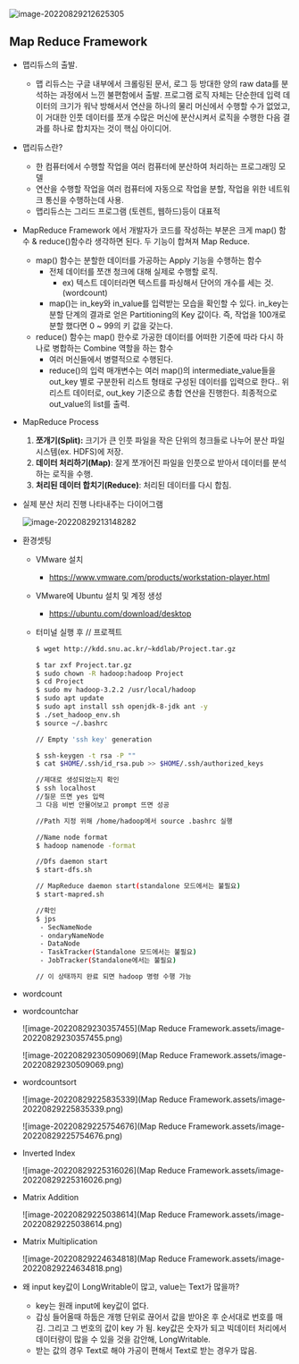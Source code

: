 ![image-20220829212625305](C:\Users\jkiml\AppData\Roaming\Typora\typora-user-images\image-20220829212625305.png)

## Map Reduce Framework

- 맵리듀스의 출발.
  - 맵 리듀스는 구글 내부에서 크롤링된 문서, 로그 등 방대한 양의 raw data를 분석하는 과정에서 느낀 불편함에서 출발. 프로그램 로직 자체는 단순한데 입력 데이터의 크기가 워낙 방해서서 연산을 하나의 물리 머신에서 수행할 수가 없었고, 이 거대한 인풋 데이터를 쪼개 수많은 머신에 분산시켜서 로직을 수행한 다음 결과를 하나로 합치자는 것이 핵심 아이디어.

- 맵리듀스란?
  - 한 컴퓨터에서 수행할 작업을 여러 컴퓨터에 분산하여 처리하는 프로그래밍 모델
  - 연산을 수행할 작업을 여러 컴퓨터에 자동으로 작업을 분할, 작업을 위한 네트워크 통신을 수행하는데 사용.
  - 맵리듀스는 그리드 프로그램 (토렌트, 웹하드)등이 대표적
- MapReduce Framework 에서 개발자가 코드를 작성하는 부분은 크게 map() 함수 & reduce()함수라 생각하면 된다. 두 기능이 합쳐져 Map Reduce.
  - map() 함수는 분할한 데이터를 가공하는 Apply 기능을 수행하는 함수
    - 전체 데이터를 쪼갠 청크에 대해 실제로 수행할 로직. 
      - ex) 텍스트 데이터라면 텍스트를 파싱해서 단어의 개수를 세는 것. (wordcount)
    - map()는 in_key와 in_value를 입력받는 모습을 확인할 수 있다. in_key는 분할 단계의 결과로 얻은 Partitioning의 Key 값이다. 즉, 작업을 100개로 분할 했다면 0 ~ 99의 키 값을 갖는다.
  - reduce() 함수는 map() 한수로 가공한 데이터를 어떠한 기준에 따라 다시 하나로 병합하는 Combine 역할을 하는 함수
    - 여러 머신들에서 병렬적으로 수행된다.
    - reduce()의 입력 매개변수는 여러 map()의 intermediate_value들을 out_key 별로 구분한뒤 리스트 형태로 구성된 데이터를 입력으로 한다.. 위 리스트 데이터로, out_key 기준으로 총합 연산을 진행한다. 최종적으로 out_value의 list를 출력.

- MapReduce Process

  1. **쪼개기(Split):** 크기가 큰 인풋 파일을 작은 단위의 청크들로 나누어 분산 파일 시스템(ex. HDFS)에 저장.
  2. **데이터 처리하기(Map)**: 잘게 쪼개어진 파일을 인풋으로 받아서 데이터를 분석하는 로직을 수행.
  3. **처리된 데이터 합치기(Reduce)**: 처리된 데이터를 다시 합침.

- 실제 분산 처리 진행 나타내주는 다이어그램

  ![image-20220829213148282](C:\Users\jkiml\AppData\Roaming\Typora\typora-user-images\image-20220829213148282.png)



- 환경셋팅

  - VMware 설치
    - https://www.vmware.com/products/workstation-player.html

  - VMware에 Ubuntu 설치 및 계정 생성

    - https://ubuntu.com/download/desktop

  - 터미널 실행 후 // 프로젝트 

    ```bash
    $ wget http://kdd.snu.ac.kr/~kddlab/Project.tar.gz
    
    $ tar zxf Project.tar.gz
    $ sudo chown -R hadoop:hadoop Project
    $ cd Project
    $ sudo mv hadoop-3.2.2 /usr/local/hadoop
    $ sudo apt update
    $ sudo apt install ssh openjdk-8-jdk ant -y
    $ ./set_hadoop_env.sh
    $ source ~/.bashrc
    
    // Empty 'ssh key' generation
    
    $ ssh-keygen -t rsa -P ""
    $ cat $HOME/.ssh/id_rsa.pub >> $HOME/.ssh/authorized_keys
    
    //제대로 생성되었는지 확인
    $ ssh localhost
    //질문 뜨면 yes 입력
    그 다음 비번 안물어보고 prompt 뜨면 성공
    
    //Path 지정 위해 /home/hadoop에서 source .bashrc 실행
    
    //Name node format
    $ hadoop namenode -format
    
    //Dfs daemon start
    $ start-dfs.sh
    
    // MapReduce daemon start(standalone 모드에서는 불필요)
    $ start-mapred.sh
    
    //확인
    $ jps
     - SecNameNode
     - ondaryNameNode
     - DataNode
     - TaskTracker(Standalone 모드에서는 불필요)
     - JobTracker(Standalone에서는 불필요)
    
    // 이 상태까지 완료 되면 hadoop 명령 수행 가능
    ```

- wordcount

- wordcountchar

  ![image-20220829230357455](Map Reduce Framework.assets/image-20220829230357455.png)

  ![image-20220829230509069](Map Reduce Framework.assets/image-20220829230509069.png)

- wordcountsort

  ![image-20220829225835339](Map Reduce Framework.assets/image-20220829225835339.png)

  ![image-20220829225754676](Map Reduce Framework.assets/image-20220829225754676.png)

- Inverted Index

  ![image-20220829225316026](Map Reduce Framework.assets/image-20220829225316026.png)

- Matrix Addition

  ![image-20220829225038614](Map Reduce Framework.assets/image-20220829225038614.png)

- Matrix Multiplication

  ![image-20220829224634818](Map Reduce Framework.assets/image-20220829224634818.png)



- 왜 input key값이 LongWritable이 많고, value는 Text가 많을까?
  - key는 원래 input에 key값이 없다.
  - 갑싱 들어올때 하둡은 개행 단위로 끊어서 값을 받아온 후 순서대로 번호를 매김. 그리고 그 번호의 값이 key 가 됨. key값은 숫자가 되고 빅데이터 처리에서 데이터량이 많을 수 있을 것을 감안해, LongWritable.
  - 받는 값의 경우 Text로 해야 가공이 편해서 Text로 받는 경우가 많음.